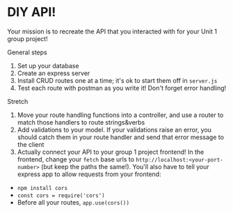 # DIY API!
Your mission is to recreate the API that you interacted with for your Unit 1 group project!

General steps
1. Set up your database
1. Create an express server
1. Install CRUD routes one at a time; it's ok to start them off in `server.js`
1. Test each route with postman as you write it! Don't forget error handling!

Stretch
1. Move your route handling functions into a controller, and use a router to match those handlers to route strings&verbs 
1. Add validations to your model. If your validations raise an error, you should catch them in your route handler and send that error message to the client
1. Actually connect your API to your group 1 project frontend! In the frontend, change your `fetch` base urls to `http://localhost:<your-port-number>` (but keep the paths the same!). You'll also have to tell your express app to allow requests from your frontend:
  - `npm install cors`
  - `const cors = require('cors')`
  - Before all your routes, `app.use(cors())`
